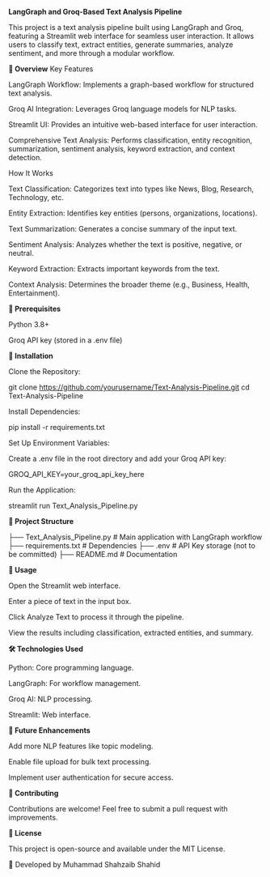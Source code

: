 **LangGraph and Groq-Based Text Analysis Pipeline**

This project is a text analysis pipeline built using LangGraph and Groq, featuring a Streamlit web interface for seamless user interaction. It allows users to classify text, extract entities, generate summaries, analyze sentiment, and more through a modular workflow.

**🚀 Overview**
Key Features

LangGraph Workflow: Implements a graph-based workflow for structured text analysis.

Groq AI Integration: Leverages Groq language models for NLP tasks.

Streamlit UI: Provides an intuitive web-based interface for user interaction.

Comprehensive Text Analysis: Performs classification, entity recognition, summarization, sentiment analysis, keyword extraction, and context detection.

How It Works

Text Classification: Categorizes text into types like News, Blog, Research, Technology, etc.

Entity Extraction: Identifies key entities (persons, organizations, locations).

Text Summarization: Generates a concise summary of the input text.

Sentiment Analysis: Analyzes whether the text is positive, negative, or neutral.

Keyword Extraction: Extracts important keywords from the text.

Context Analysis: Determines the broader theme (e.g., Business, Health, Entertainment).

**📌 Prerequisites**

Python 3.8+

Groq API key (stored in a .env file)

**🔧 Installation**

Clone the Repository:

git clone https://github.com/yourusername/Text-Analysis-Pipeline.git
cd Text-Analysis-Pipeline

Install Dependencies:

pip install -r requirements.txt

Set Up Environment Variables:

Create a .env file in the root directory and add your Groq API key:

GROQ_API_KEY=your_groq_api_key_here

Run the Application:

streamlit run Text_Analysis_Pipeline.py

**📂 Project Structure**

├── Text_Analysis_Pipeline.py  # Main application with LangGraph workflow
├── requirements.txt           # Dependencies
├── .env                       # API Key storage (not to be committed)
├── README.md                  # Documentation

**🎯 Usage**

Open the Streamlit web interface.

Enter a piece of text in the input box.

Click Analyze Text to process it through the pipeline.

View the results including classification, extracted entities, and summary.

**🛠 Technologies Used**

Python: Core programming language.

LangGraph: For workflow management.

Groq AI: NLP processing.

Streamlit: Web interface.

**🚀 Future Enhancements**

Add more NLP features like topic modeling.

Enable file upload for bulk text processing.

Implement user authentication for secure access.

**🤝 Contributing**

Contributions are welcome! Feel free to submit a pull request with improvements.

**📝 License**

This project is open-source and available under the MIT License.

🔹 Developed by Muhammad Shahzaib Shahid
